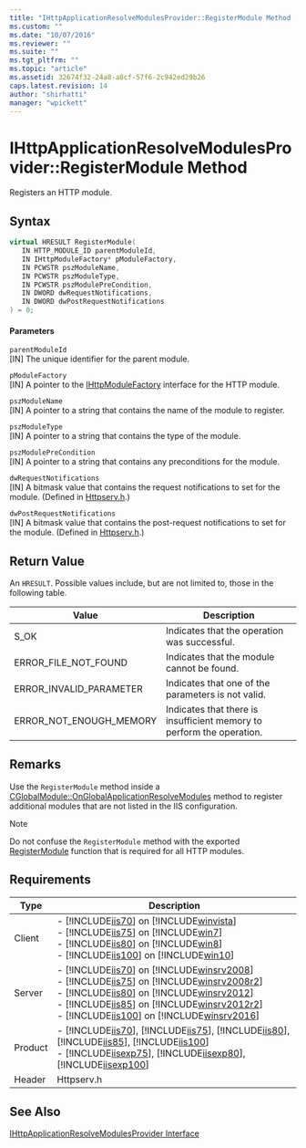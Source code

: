 ```yaml
---
title: "IHttpApplicationResolveModulesProvider::RegisterModule Method | Microsoft Docs"
ms.custom: ""
ms.date: "10/07/2016"
ms.reviewer: ""
ms.suite: ""
ms.tgt_pltfrm: ""
ms.topic: "article"
ms.assetid: 32674f32-24a8-a8cf-57f6-2c942ed29b26
caps.latest.revision: 14
author: "shirhatti"
manager: "wpickett"
---
```

# IHttpApplicationResolveModulesProvider::RegisterModule Method
Registers an HTTP module.  
  
## Syntax  
  
```cpp  
virtual HRESULT RegisterModule(  
   IN HTTP_MODULE_ID parentModuleId,  
   IN IHttpModuleFactory* pModuleFactory,  
   IN PCWSTR pszModuleName,  
   IN PCWSTR pszModuleType,  
   IN PCWSTR pszModulePreCondition,  
   IN DWORD dwRequestNotifications,  
   IN DWORD dwPostRequestNotifications  
) = 0;  
```  
  
#### Parameters  
 `parentModuleId`  
 [IN] The unique identifier for the parent module.  
  
 `pModuleFactory`  
 [IN] A pointer to the [IHttpModuleFactory](../../../webdevelopment-reference\native-code-api\webdev-native-api-reference/ihttpmodulefactory-interface.md) interface for the HTTP module.  
  
 `pszModuleName`  
 [IN] A pointer to a string that contains the name of the module to register.  
  
 `pszModuleType`  
 [IN] A pointer to a string that contains the type of the module.  
  
 `pszModulePreCondition`  
 [IN] A pointer to a string that contains any preconditions for the module.  
  
 `dwRequestNotifications`  
 [IN] A bitmask value that contains the request notifications to set for the module. (Defined in [Httpserv.h](../../../webdevelopment-reference\native-code-api\webdev-native-api-reference/request-processing-constants.md).)  
  
 `dwPostRequestNotifications`  
 [IN] A bitmask value that contains the post-request notifications to set for the module. (Defined in [Httpserv.h](../../../webdevelopment-reference\native-code-api\webdev-native-api-reference/request-processing-constants.md).)  
  
## Return Value  
 An `HRESULT`. Possible values include, but are not limited to, those in the following table.  
  
|Value|Description|  
|-----------|-----------------|  
|S_OK|Indicates that the operation was successful.|  
|ERROR_FILE_NOT_FOUND|Indicates that the module cannot be found.|  
|ERROR_INVALID_PARAMETER|Indicates that one of the parameters is not valid.|  
|ERROR_NOT_ENOUGH_MEMORY|Indicates that there is insufficient memory to perform the operation.|  
  
## Remarks  
 Use the `RegisterModule` method inside a [CGlobalModule::OnGlobalApplicationResolveModules](../../../webdevelopment-reference\native-code-api\webdev-native-api-reference/cglobalmodule-onglobalapplicationresolvemodules-method.md) method to register additional modules that are not listed in the IIS configuration.  
  
> [!NOTE]
>  Do not confuse the `RegisterModule` method with the exported [RegisterModule](../../../webdevelopment-reference\native-code-api\webdev-native-api-reference/pfn-registermodule-function.md) function that is required for all HTTP modules.  
  
## Requirements  
  
|Type|Description|  
|----------|-----------------|  
|Client|-   [!INCLUDE[iis70](../../../wmi-provider/includes/iis70-md.md)] on [!INCLUDE[winvista](../../../wmi-provider/includes/winvista-md.md)]<br />-   [!INCLUDE[iis75](../../../wmi-provider/includes/iis75-md.md)] on [!INCLUDE[win7](../../../wmi-provider/includes/win7-md.md)]<br />-   [!INCLUDE[iis80](../../../wmi-provider/includes/iis80-md.md)] on [!INCLUDE[win8](../../../wmi-provider/includes/win8-md.md)]<br />-   [!INCLUDE[iis100](../../../wmi-provider/includes/iis100-md.md)] on [!INCLUDE[win10](../../../wmi-provider/includes/win10-md.md)]|  
|Server|-   [!INCLUDE[iis70](../../../wmi-provider/includes/iis70-md.md)] on [!INCLUDE[winsrv2008](../../../wmi-provider/includes/winsrv2008-md.md)]<br />-   [!INCLUDE[iis75](../../../wmi-provider/includes/iis75-md.md)] on [!INCLUDE[winsrv2008r2](../../../wmi-provider/includes/winsrv2008r2-md.md)]<br />-   [!INCLUDE[iis80](../../../wmi-provider/includes/iis80-md.md)] on [!INCLUDE[winsrv2012](../../../wmi-provider/includes/winsrv2012-md.md)]<br />-   [!INCLUDE[iis85](../../../wmi-provider/includes/iis85-md.md)] on [!INCLUDE[winsrv2012r2](../../../wmi-provider/includes/winsrv2012r2-md.md)]<br />-   [!INCLUDE[iis100](../../../wmi-provider/includes/iis100-md.md)] on [!INCLUDE[winsrv2016](../../../wmi-provider/includes/winsrv2016-md.md)]|  
|Product|-   [!INCLUDE[iis70](../../../wmi-provider/includes/iis70-md.md)], [!INCLUDE[iis75](../../../wmi-provider/includes/iis75-md.md)], [!INCLUDE[iis80](../../../wmi-provider/includes/iis80-md.md)], [!INCLUDE[iis85](../../../wmi-provider/includes/iis85-md.md)], [!INCLUDE[iis100](../../../wmi-provider/includes/iis100-md.md)]<br />-   [!INCLUDE[iisexp75](../../../webdevelopment-reference\native-code-api\webdev-native-api-reference/includes/iisexp75-md.md)], [!INCLUDE[iisexp80](../../../webdevelopment-reference\native-code-api\webdev-native-api-reference/includes/iisexp80-md.md)], [!INCLUDE[iisexp100](../../../webdevelopment-reference\native-code-api\webdev-native-api-reference/includes/iisexp100-md.md)]|  
|Header|Httpserv.h|  
  
## See Also  
 [IHttpApplicationResolveModulesProvider Interface](../../../webdevelopment-reference\native-code-api\webdev-native-api-reference/ihttpapplicationresolvemodulesprovider-interface.md)